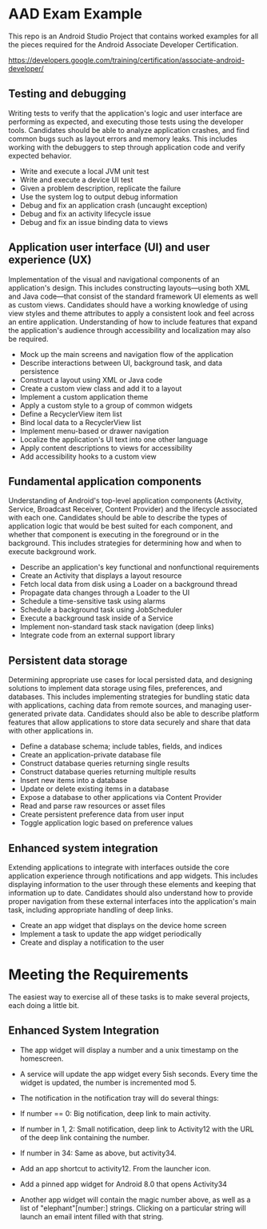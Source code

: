 # AAD Exam Example

This repo is an Android Studio Project that contains worked examples for all the pieces required for the Android Associate Developer Certification.

https://developers.google.com/training/certification/associate-android-developer/

## Testing and debugging
Writing tests to verify that the application's logic and user interface are performing as expected, and executing those tests using the developer tools. Candidates should be able to analyze application crashes, and find common bugs such as layout errors and memory leaks. This includes working with the debuggers to step through application code and verify expected behavior.

- Write and execute a local JVM unit test
- Write and execute a device UI test
- Given a problem description, replicate the failure
- Use the system log to output debug information
- Debug and fix an application crash (uncaught exception)
- Debug and fix an activity lifecycle issue
- Debug and fix an issue binding data to views


## Application user interface (UI) and user experience (UX)
Implementation of the visual and navigational components of an application's design. This includes constructing layouts—using both XML and Java code—that consist of the standard framework UI elements as well as custom views. Candidates should have a working knowledge of using view styles and theme attributes to apply a consistent look and feel across an entire application. Understanding of how to include features that expand the application's audience through accessibility and localization may also be required.

- Mock up the main screens and navigation flow of the application
- Describe interactions between UI, background task, and data persistence
- Construct a layout using XML or Java code
- Create a custom view class and add it to a layout
- Implement a custom application theme
- Apply a custom style to a group of common widgets
- Define a RecyclerView item list
- Bind local data to a RecyclerView list
- Implement menu-based or drawer navigation
- Localize the application's UI text into one other language
- Apply content descriptions to views for accessibility
- Add accessibility hooks to a custom view


## Fundamental application components
Understanding of Android's top-level application components (Activity, Service, Broadcast Receiver, Content Provider) and the lifecycle associated with each one. Candidates should be able to describe the types of application logic that would be best suited for each component, and whether that component is executing in the foreground or in the background. This includes strategies for determining how and when to execute background work.

- Describe an application's key functional and nonfunctional requirements
- Create an Activity that displays a layout resource
- Fetch local data from disk using a Loader on a background thread
- Propagate data changes through a Loader to the UI
- Schedule a time-sensitive task using alarms
- Schedule a background task using JobScheduler
- Execute a background task inside of a Service
- Implement non-standard task stack navigation (deep links)
- Integrate code from an external support library


## Persistent data storage
Determining appropriate use cases for local persisted data, and designing solutions to implement data storage using files, preferences, and databases. This includes implementing strategies for bundling static data with applications, caching data from remote sources, and managing user-generated private data. Candidates should also be able to describe platform features that allow applications to store data securely and share that data with other applications in.

- Define a database schema; include tables, fields, and indices
- Create an application-private database file
- Construct database queries returning single results
- Construct database queries returning multiple results
- Insert new items into a database
- Update or delete existing items in a database
- Expose a database to other applications via Content Provider
- Read and parse raw resources or asset files
- Create persistent preference data from user input
- Toggle application logic based on preference values


## Enhanced system integration
Extending applications to integrate with interfaces outside the core application experience through notifications and app widgets. This includes displaying information to the user through these elements and keeping that information up to date. Candidates should also understand how to provide proper navigation from these external interfaces into the application's main task, including appropriate handling of deep links.

- Create an app widget that displays on the device home screen
- Implement a task to update the app widget periodically
- Create and display a notification to the user



# Meeting the Requirements
The easiest way to exercise all of these tasks is to make several projects, each doing a little bit. 

## Enhanced System Integration

- The app widget will display a number and a unix timestamp on the homescreen.
- A service will update the app widget every 5ish seconds. Every time the widget is updated, the number is incremented mod 5.
- The notification in the notification tray will do several things:
- If number == 0: Big notification, deep link to main activity.
- If number in 1, 2: Small notification, deep link to Activity12 with the URL of the deep link containing the number.
- If number in 34: Same as above, but activity34.

- Add an app shortcut to activity12. From the launcher icon.
- Add a pinned app widget for Android 8.0 that opens Activity34

- Another app widget will contain the magic number above, as well as a list of "elephant"[number:] strings. Clicking on a particular string will launch an email intent filled with that string.



